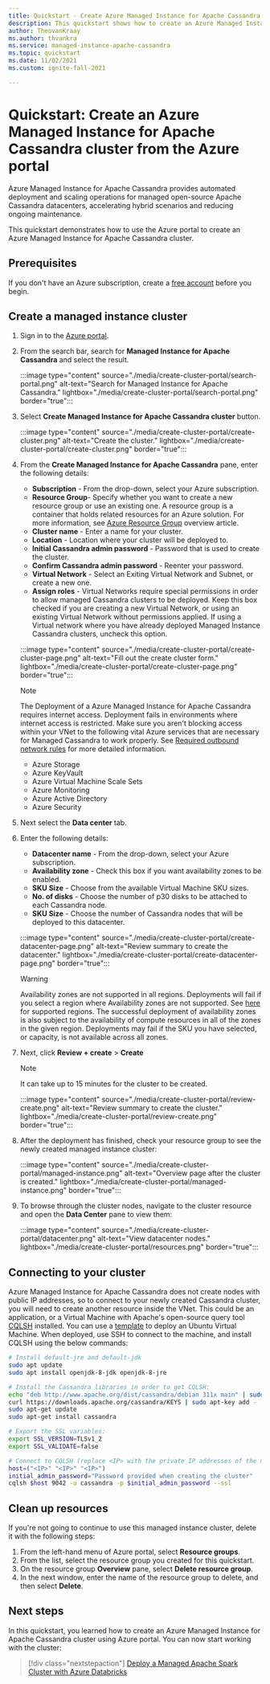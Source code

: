 ```yaml
---
title: Quickstart - Create Azure Managed Instance for Apache Cassandra cluster from the Azure portal
description: This quickstart shows how to create an Azure Managed Instance for Apache Cassandra cluster using the Azure portal.
author: TheovanKraay
ms.author: thvankra
ms.service: managed-instance-apache-cassandra
ms.topic: quickstart
ms.date: 11/02/2021
ms.custom: ignite-fall-2021

---
```

# Quickstart: Create an Azure Managed Instance for Apache Cassandra cluster from the Azure portal

Azure Managed Instance for Apache Cassandra provides automated deployment and scaling operations for managed open-source Apache Cassandra datacenters, accelerating hybrid scenarios and reducing ongoing maintenance.

This quickstart demonstrates how to use the Azure portal to create an Azure Managed Instance for Apache Cassandra cluster.

## Prerequisites

If you don't have an Azure subscription, create a [free account](https://azure.microsoft.com/free/?WT.mc_id=A261C142F) before you begin.

## <a id="create-account"></a>Create a managed instance cluster

1. Sign in to the [Azure portal](https://portal.azure.com/).

1. From the search bar, search for **Managed Instance for Apache Cassandra** and select the result.

   :::image type="content" source="./media/create-cluster-portal/search-portal.png" alt-text="Search for Managed Instance for Apache Cassandra." lightbox="./media/create-cluster-portal/search-portal.png" border="true":::

1. Select **Create Managed Instance for Apache Cassandra cluster** button.

   :::image type="content" source="./media/create-cluster-portal/create-cluster.png" alt-text="Create the cluster." lightbox="./media/create-cluster-portal/create-cluster.png" border="true":::

1. From the **Create Managed Instance for Apache Cassandra** pane, enter the following details:

   * **Subscription** - From the drop-down, select your Azure subscription.
   * **Resource Group**- Specify whether you want to create a new resource group or use an existing one. A resource group is a container that holds related resources for an Azure solution. For more information, see [Azure Resource Group](../azure-resource-manager/management/overview.md) overview article.
   * **Cluster name** - Enter a name for your cluster.
   * **Location** - Location where your cluster will be deployed to.
   * **Initial Cassandra admin password** - Password that is used to create the cluster.
   * **Confirm Cassandra admin password** - Reenter your password.
   * **Virtual Network** - Select an Exiting Virtual Network and Subnet, or create a new one. 
   * **Assign roles** - Virtual Networks require special permissions in order to allow managed Cassandra clusters to be deployed. Keep this box checked if you are creating a new Virtual Network, or using an existing Virtual Network without permissions applied. If using a Virtual network where you have already deployed Managed Instance Cassandra clusters, uncheck this option.

   :::image type="content" source="./media/create-cluster-portal/create-cluster-page.png" alt-text="Fill out the create cluster form." lightbox="./media/create-cluster-portal/create-cluster-page.png" border="true":::

   > [!NOTE]
   > The Deployment of a Azure Managed Instance for Apache Cassandra requires internet access. Deployment fails in environments where internet access is restricted. Make sure you aren't blocking access within your VNet to the following vital Azure services that are necessary for Managed Cassandra to work properly. See [Required outbound network rules](network-rules.md) for more detailed information.
   > - Azure Storage
   > - Azure KeyVault
   > - Azure Virtual Machine Scale Sets
   > - Azure Monitoring
   > - Azure Active Directory
   > - Azure Security

1. Next select the **Data center** tab.

1. Enter the following details:

   * **Datacenter name** - From the drop-down, select your Azure subscription.
   * **Availability zone** - Check this box if you want availability zones to be enabled.
   * **SKU Size** - Choose from the available Virtual Machine SKU sizes.
   * **No. of disks** - Choose the number of p30 disks to be attached to each Cassandra node.
   * **SKU Size** - Choose the number of Cassandra nodes that will be deployed to this datacenter.

   :::image type="content" source="./media/create-cluster-portal/create-datacenter-page.png" alt-text="Review summary to create the datacenter." lightbox="./media/create-cluster-portal/create-datacenter-page.png" border="true":::

   > [!WARNING]
   > Availability zones are not supported in all regions. Deployments will fail if you select a region where Availability zones are not supported. See [here](/azure/availability-zones/az-overview#azure-regions-with-availability-zones) for supported regions. The successful deployment of availability zones is also subject to the availability of compute resources in all of the zones in the given region. Deployments may fail if the SKU you have selected, or capacity, is not available across all zones. 

1. Next, click **Review + create** > **Create**

   > [!NOTE]
   > It can take up to 15 minutes for the cluster to be created.

   :::image type="content" source="./media/create-cluster-portal/review-create.png" alt-text="Review summary to create the cluster." lightbox="./media/create-cluster-portal/review-create.png" border="true":::

1. After the deployment has finished, check your resource group to see the newly created managed instance cluster:

   :::image type="content" source="./media/create-cluster-portal/managed-instance.png" alt-text="Overview page after the cluster is created." lightbox="./media/create-cluster-portal/managed-instance.png" border="true":::

1. To browse through the cluster nodes, navigate to the cluster resource and open the **Data Center** pane to view them:

   :::image type="content" source="./media/create-cluster-portal/datacenter.png" alt-text="View datacenter nodes." lightbox="./media/create-cluster-portal/resources.png" border="true":::

<!-- ## <a id="create-account"></a>Add a datacenter

1. To add another datacenter, click the add button in the **Data Center** pane:

   :::image type="content" source="./media/create-cluster-portal/add-datacenter.png" alt-text="Click on add datacenter." lightbox="./media/create-cluster-portal/resources.png" border="true":::

   > [!WARNING]
   > If you are adding a datacenter in a different region, you will need to select a different virtual network. You will also need to ensure that this virtual network has connectivity to the primary region's virtual network created above (and any other virtual networks that are hosting datacenters within the managed instance cluster). Take a look at [this article](/azure/virtual-network/tutorial-connect-virtual-networks-portal#peer-virtual-networks) to learn how to peer virtual networks using Azure portal. You also need to make sure you have applied the appropriate role to your virtual network before attempting to deploy a managed instance cluster, using the below CLI command.
   >
   > ```azurecli-interactive  
   >     az role assignment create \
   >     --assignee a232010e-820c-4083-83bb-3ace5fc29d0b \
   >     --role 4d97b98b-1d4f-4787-a291-c67834d212e7 \
   >     --scope /subscriptions/<subscriptionID>/resourceGroups/<resourceGroupName>/providers/Microsoft.Network/virtualNetworks/<vnetName>
   > ```

1. Fill in the appropriate fields:

   * **Datacenter name** - From the drop-down, select your Azure subscription.
   * **Availability zone** - Check this box if you want availability zones to be enabled in this datacenter.
   * **Location** - Location where your datacenter will be deployed to.
   * **SKU Size** - Choose from the available Virtual Machine SKU sizes.
   * **No. of disks** - Choose the number of p30 disks to be attached to each Cassandra node.
   * **SKU Size** - Choose the number of Cassandra nodes that will be deployed to this datacenter.
   * **Virtual Network** - Select an Exiting Virtual Network and Subnet.  

   :::image type="content" source="./media/create-cluster-portal/add-datacenter-2.png" alt-text="Add Datacenter." lightbox="./media/create-cluster-portal/resources.png" border="true":::

   > [!WARNING]
   > Notice that we do not allow creation of a new virtual network when adding a datacenter. You need to choose an existing virtual network, and as mentioned above, you need to ensure there is connectivity between the target subnets where datacenters will be deployed. You also need to apply the appropriate role to the VNet to allow deployment (see above).

1. When the datacenter is deployed, you should be able to view all datacenter information in the **Data Center** pane:

   :::image type="content" source="./media/create-cluster-portal/multi-datacenter.png" alt-text="View the cluster resources." lightbox="./media/create-cluster-portal/resources.png" border="true":::

## Troubleshooting

If you encounter an error when applying permissions to your Virtual Network using Azure CLI, such as *Cannot find user or service principal in graph database for 'e5007d2c-4b13-4a74-9b6a-605d99f03501'*, you can apply the same permission manually from the Azure portal. Learn how to do this [here](add-service-principal.md).

> [!NOTE] 
> The Azure Cosmos DB role assignment is used for deployment purposes only. Azure Managed Instanced for Apache Cassandra has no backend dependencies on Azure Cosmos DB.   -->

## Connecting to your cluster

Azure Managed Instance for Apache Cassandra does not create nodes with public IP addresses, so to connect to your newly created Cassandra cluster, you will need to create another resource inside the VNet. This could be an application, or a Virtual Machine with Apache's open-source query tool [CQLSH](https://cassandra.apache.org/doc/latest/cassandra/tools/cqlsh.html) installed. You can use a [template](https://azure.microsoft.com/resources/templates/vm-simple-linux/) to deploy an Ubuntu Virtual Machine. When deployed, use SSH to connect to the machine, and install CQLSH using the below commands:

```bash
# Install default-jre and default-jdk
sudo apt update
sudo apt install openjdk-8-jdk openjdk-8-jre

# Install the Cassandra libraries in order to get CQLSH:
echo "deb http://www.apache.org/dist/cassandra/debian 311x main" | sudo tee -a /etc/apt/sources.list.d/cassandra.sources.list
curl https://downloads.apache.org/cassandra/KEYS | sudo apt-key add -
sudo apt-get update
sudo apt-get install cassandra

# Export the SSL variables:
export SSL_VERSION=TLSv1_2
export SSL_VALIDATE=false

# Connect to CQLSH (replace <IP> with the private IP addresses of the nodes in your Datacenter):
host=("<IP>" "<IP>" "<IP>")
initial_admin_password="Password provided when creating the cluster"
cqlsh $host 9042 -u cassandra -p $initial_admin_password --ssl
```


## Clean up resources

If you're not going to continue to use this managed instance cluster, delete it with the following steps:

1. From the left-hand menu of Azure portal, select **Resource groups**.
1. From the list, select the resource group you created for this quickstart.
1. On the resource group **Overview** pane, select **Delete resource group**.
1. In the next window, enter the name of the resource group to delete, and then select **Delete**.

## Next steps

In this quickstart, you learned how to create an Azure Managed Instance for Apache Cassandra cluster using Azure portal. You can now start working with the cluster:

> [!div class="nextstepaction"]
> [Deploy a Managed Apache Spark Cluster with Azure Databricks](deploy-cluster-databricks.md)
